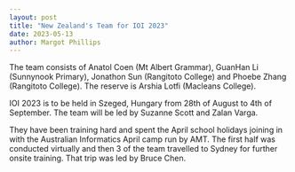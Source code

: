 ```yaml
---
layout: post
title: "New Zealand's Team for IOI 2023"
date: 2023-05-13
author: Margot Phillips
---
```


The team consists of Anatol Coen (Mt Albert Grammar), GuanHan Li (Sunnynook Primary), Jonathon Sun (Rangitoto College) and Phoebe Zhang (Rangitoto College). The reserve is Arshia Lotfi (Macleans College).

IOI 2023 is to be held in Szeged, Hungary from 28th of August to 4th of September. The team will be led by Suzanne Scott and Zalan Varga.

They have been training hard and spent the April school holidays joining in with the Australian Informatics April camp run by AMT. The first half was conducted virtually and then 3 of the team travelled to Sydney for further onsite training. That trip was led by Bruce Chen. 

